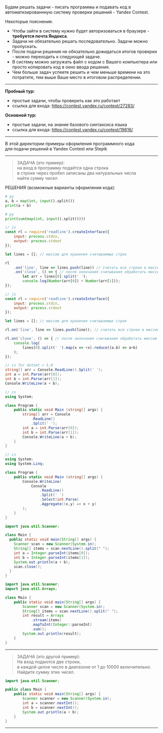 Будем решать задачи - писать программы и подавать код в автоматизированнную систему проверки решений - Yandex Contest.  

Некоторые пояснения:  

- Чтобы зайти в систему нужно будет авторизоваться в браузере - **требуется почта Яндекса**.  
- Задачи не обязательно решать последовательно. Задачи можно пропускать.  
- После подачи решения не обязательно дожидаться итогов проверки - можно переходить к следующей задаче.  
- В систему можно загружать файл с кодом с Вашего компьютера или просто копировать код в окно ввода решения.  
- Чем больше задач успеете решить и чем меньше времени на это потратите, тем выше Ваше место в итоговом распределении.  

---  

**Пробный тур:**  

- простые задачи, чтобы проверить как это работает  
- ссылка для входа: https://contest.yandex.ru/contest/27283/  

**Основной тур:**  

- простые задачи, на знание базового синтаксиса языка  
- ссылка для входа: https://contest.yandex.ru/contest/19616/  

---  

В этой директории примеры оформления программного кода  
для подачи решений в Yandex Contest или Stepik  

---  

> ЗАДАЧА (это пример):  
> на вход в программу подаётся одна строка  
> в строке через пробел записаны два натуральных числа  
> найти сумму чисел  

РЕШЕНИЯ (возможные варианты оформления кода):  

```py
# py
a, b = map(int, input().split())
print(a + b)
```

```py
# py
print(sum(map(int, input().split())))
```

```js
// js
const rl = require('readline').createInterface({
    input: process.stdin,
    output: process.stdout
});

let lines = []; // массив для хранения считываемых строк

rl
    .on('line', line => lines.push(line)) // считать все строки в массив
    .on('close', () => { // после окончания считывания обработать массив
        let arr = lines[0].split(' ');
        console.log(Number(arr[0]) + Number(arr[1]));
});
```

```js
// js
const rl = require('readline').createInterface({
    input: process.stdin,
    output: process.stdout
});

let lines = []; // массив для хранения считываемых строк

rl.on('line', line => lines.push(line)); // считать все строки в массив

rl.on('close', () => { // после окончания считывания обработать массив
    console.log(
        lines[0].split(' ').map(x => +x).reduce((a,b) => a+b)
    );
});
```

```cs
// cs for dotnet > 5.0
string[] arr = Console.ReadLine().Split(' ');
int a = int.Parse(arr[0]);
int b = int.Parse(arr[1]);
Console.WriteLine(a + b);
```


```cs
// cs
using System;

class Program {
    public static void Main (string[] args) {
        string[] arr = Console
            .ReadLine()
            .Split(' ');
        int a = int.Parse(arr[0]);
        int b = int.Parse(arr[1]);
        Console.WriteLine(a + b);
    }
}
```

```cs
// cs
using System;
using System.Linq;

class Program {
    public static void Main (string[] args) {
        Console.WriteLine(
            Console
                .ReadLine()
                .Split(' ')
                .Select(int.Parse)
                .Aggregate((x,y) => x + y)
        );
    }
}
```

```java
import java.util.Scanner;

class Main {
  public static void main(String[] args) {
    Scanner scan = new Scanner(System.in);
    String[] items = scan.nextLine().split(" ");
    int a = Integer.parseInt(items[0]);
    int b = Integer.parseInt(items[1]);
    System.out.println(a + b);
    scan.close();
  }
}
```

```java
import java.util.Scanner;
import java.util.Arrays;

class Main {
    public static void main(String[] args) {
        Scanner scan = new Scanner(System.in);
        String[] items = scan.nextLine().split(" ");
        int result = Arrays
            .stream(items)
            .mapToInt(Integer::parseInt)
            .sum();
        System.out.println(result);
    }
}
```

---  

> ЗАДАЧА (это другой пример):  
> На вход подаются две строки,  
> в каждой целое число в диапазоне от 1 до 10000 включительно.  
> Найдите сумму этих чисел.  

```java
import java.util.Scanner;

public class Main {
    public static void main(String[] args) {
        Scanner scanner = new Scanner(System.in);
        int a = scanner.nextInt();
        int b = scanner.nextInt();
        System.out.println(a + b);
    }
}
```

---  
